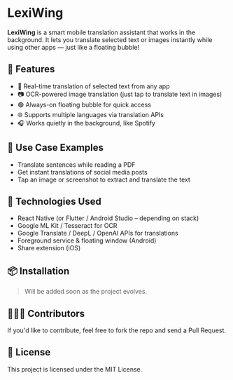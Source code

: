 # LexiWing

**LexiWing** is a smart mobile translation assistant that works in the background. It lets you translate selected text or images instantly while using other apps — just like a floating bubble!

## 🌟 Features

- 🔄 Real-time translation of selected text from any app  
- 📷 OCR-powered image translation (just tap to translate text in images)  
- 🟢 Always-on floating bubble for quick access  
- 🌐 Supports multiple languages via translation APIs  
- 🎧 Works quietly in the background, like Spotify  

## 📱 Use Case Examples

- Translate sentences while reading a PDF  
- Get instant translations of social media posts  
- Tap an image or screenshot to extract and translate the text  

## 🚀 Technologies Used

- React Native (or Flutter / Android Studio – depending on stack)  
- Google ML Kit / Tesseract for OCR  
- Google Translate / DeepL / OpenAI APIs for translations  
- Foreground service & floating window (Android)  
- Share extension (iOS)  

## 📦 Installation

> Will be added soon as the project evolves.

## 🧑‍🤝‍🧑 Contributors

If you'd like to contribute, feel free to fork the repo and send a Pull Request.

## 📄 License

This project is licensed under the MIT License.

